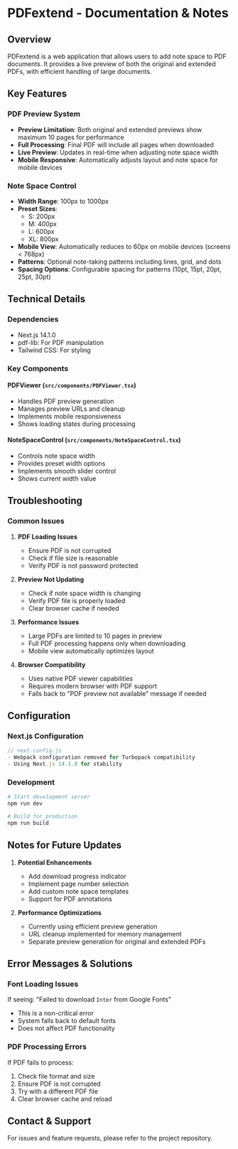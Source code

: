 # PDFextend - Documentation & Notes

## Overview
PDFextend is a web application that allows users to add note space to PDF documents. It provides a live preview of both the original and extended PDFs, with efficient handling of large documents.

## Key Features

### PDF Preview System
- **Preview Limitation**: Both original and extended previews show maximum 10 pages for performance
- **Full Processing**: Final PDF will include all pages when downloaded
- **Live Preview**: Updates in real-time when adjusting note space width
- **Mobile Responsive**: Automatically adjusts layout and note space for mobile devices

### Note Space Control
- **Width Range**: 100px to 1000px
- **Preset Sizes**:
  - S: 200px
  - M: 400px
  - L: 600px
  - XL: 800px
- **Mobile View**: Automatically reduces to 60px on mobile devices (screens < 768px)
- **Patterns**: Optional note-taking patterns including lines, grid, and dots
- **Spacing Options**: Configurable spacing for patterns (10pt, 15pt, 20pt, 25pt, 30pt)

## Technical Details

### Dependencies
- Next.js 14.1.0
- pdf-lib: For PDF manipulation
- Tailwind CSS: For styling

### Key Components

#### PDFViewer (`src/components/PDFViewer.tsx`)
- Handles PDF preview generation
- Manages preview URLs and cleanup
- Implements mobile responsiveness
- Shows loading states during processing

#### NoteSpaceControl (`src/components/NoteSpaceControl.tsx`)
- Controls note space width
- Provides preset width options
- Implements smooth slider control
- Shows current width value

## Troubleshooting

### Common Issues

1. **PDF Loading Issues**
   - Ensure PDF is not corrupted
   - Check if file size is reasonable
   - Verify PDF is not password protected

2. **Preview Not Updating**
   - Check if note space width is changing
   - Verify PDF file is properly loaded
   - Clear browser cache if needed

3. **Performance Issues**
   - Large PDFs are limited to 10 pages in preview
   - Full PDF processing happens only when downloading
   - Mobile view automatically optimizes layout

4. **Browser Compatibility**
   - Uses native PDF viewer capabilities
   - Requires modern browser with PDF support
   - Falls back to "PDF preview not available" message if needed

## Configuration

### Next.js Configuration
```javascript
// next.config.js
- Webpack configuration removed for Turbopack compatibility
- Using Next.js 14.1.0 for stability
```

### Development
```bash
# Start development server
npm run dev

# Build for production
npm run build
```

## Notes for Future Updates

1. **Potential Enhancements**
   - Add download progress indicator
   - Implement page number selection
   - Add custom note space templates
   - Support for PDF annotations

2. **Performance Optimizations**
   - Currently using efficient preview generation
   - URL cleanup implemented for memory management
   - Separate preview generation for original and extended PDFs

## Error Messages & Solutions

### Font Loading Issues
If seeing: "Failed to download `Inter` from Google Fonts"
- This is a non-critical error
- System falls back to default fonts
- Does not affect PDF functionality

### PDF Processing Errors
If PDF fails to process:
1. Check file format and size
2. Ensure PDF is not corrupted
3. Try with a different PDF file
4. Clear browser cache and reload

## Contact & Support
For issues and feature requests, please refer to the project repository. 
